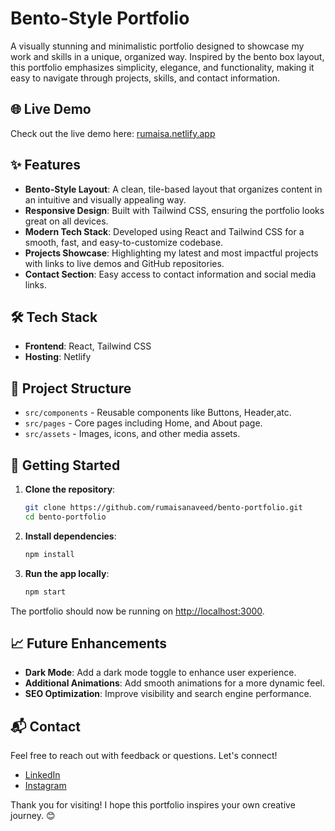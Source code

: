 # Bento-Style Portfolio

A visually stunning and minimalistic portfolio designed to showcase my work and skills in a unique, organized way. Inspired by the bento box layout, this portfolio emphasizes simplicity, elegance, and functionality, making it easy to navigate through projects, skills, and contact information.

## 🌐 Live Demo

Check out the live demo here: [rumaisa.netlify.app](https://rumaisa.netlify.app)

## ✨ Features

- **Bento-Style Layout**: A clean, tile-based layout that organizes content in an intuitive and visually appealing way.
- **Responsive Design**: Built with Tailwind CSS, ensuring the portfolio looks great on all devices.
- **Modern Tech Stack**: Developed using React and Tailwind CSS for a smooth, fast, and easy-to-customize codebase.
- **Projects Showcase**: Highlighting my latest and most impactful projects with links to live demos and GitHub repositories.
- **Contact Section**: Easy access to contact information and social media links.

## 🛠 Tech Stack

- **Frontend**: React, Tailwind CSS
- **Hosting**: Netlify

## 📂 Project Structure

- `src/components` - Reusable components like Buttons, Header,atc.
- `src/pages` - Core pages including Home, and About page.
- `src/assets` - Images, icons, and other media assets.

## 🚀 Getting Started

1. **Clone the repository**:
   ```bash
   git clone https://github.com/rumaisanaveed/bento-portfolio.git
   cd bento-portfolio
   ```

2. **Install dependencies**:
   ```bash
   npm install
   ```

3. **Run the app locally**:
   ```bash
   npm start
   ```

The portfolio should now be running on [http://localhost:3000](http://localhost:3000).

## 📈 Future Enhancements

- **Dark Mode**: Add a dark mode toggle to enhance user experience.
- **Additional Animations**: Add smooth animations for a more dynamic feel.
- **SEO Optimization**: Improve visibility and search engine performance.

## 📬 Contact

Feel free to reach out with feedback or questions. Let's connect!

- [LinkedIn](https://www.linkedin.com/in/rumaisa-naved-a6b96a230/)
- [Instagram](https://www.instagram.com/techgirl_guide/profilecard/?igsh=MXc5Z2Rtd21nYTdqdg==)

Thank you for visiting! I hope this portfolio inspires your own creative journey. 😊
